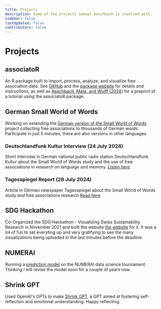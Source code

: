 ```yaml
---
title: Projects
description: Some of the projects Samuel Aeschbach is involved with.
sidebar: false
lastUpdated: false
contributors: false
---
```


# Projects

## associatoR
An R package built to import, process, analyze, and visualize free association data. See [GitHub](https://github.com/samuelae/associatoR) and the [package website](https://samuelaeschbach.com/associatoR/) for details and instructions, as well as [Aeschbach, Mata, and Wulff (2024)](https://doi.org/10.31234/osf.io/ra87s) for a preprint of a tutorial using the associatoR package. 

## German Small World of Words
Working on extending the [German version of the Small World of Words](https://smallworldofwords.org/de) project collecting free associations to thousands of German words. Participate in just 5 minutes, there are also versions in other languages.

### Deutschlandfunk Kultur Interview (24 July 2024)
Short interview in German national public radio station Deutschlandfunk Kultur about the Small World of Words study and the use of free associations in research on language and memory. [Listen here](https://www.deutschlandfunkkultur.de/mentales-lexikon-wie-unser-gehirn-woerter-speichert-dlf-kultur-806d09cb-100.html)

### Tagesspiegel Report (28 July 2024)
Article in German newspaper Tagesspiegel about the Small World of Words study and free associations research 
[Read here](https://www.tagesspiegel.de/wissen/forscher-suchen-mitspieler-fur-experiment-wie-sind-worter-in-unserem-gedachtnis-organisiert-12075476.html)

## SDG Hackathon
Co-Organized the SDG Hackathon - Visualizing Swiss Sustainability Research in November 2021 and built the website [the website](https://cdsbasel.github.io/sdghackathon2021/) for it. It was a lot of fun to set everyting up and very gratifying to see the many visualizations being uploaded in the last minutes before the deadline.

## NUMERAI
Running a [prediction model](https://numer.ai/descai) on the NUMERAI data science tournament. Thinking I will revise the model soon for a couple of years now.

## Shrink GPT
Used OpenAI's GPTs to make [Shrink GPT](https://chat.openai.com/g/g-oluXWdB2X-shrink-gpt), a GPT aimed at fostering self-reflection and emotional understanding. Happy reflecting.
